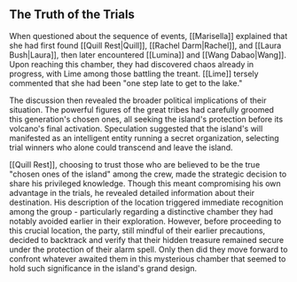## The Truth of the Trials

When questioned about the sequence of events, [[Marisella]] explained that she had first found [[Quill Rest|Quill]], [[Rachel Darm|Rachel]], and [[Laura Bush|Laura]], then later encountered [[Lumina]] and [[Wang Dabao|Wang]]. Upon reaching this chamber, they had discovered chaos already in progress, with Lime among those battling the treant. [[Lime]] tersely commented that she had been "one step late to get to the lake."

The discussion then revealed the broader political implications of their situation. The powerful figures of the great tribes had carefully groomed this generation's chosen ones, all seeking the island's protection before its volcano's final activation. Speculation suggested that the island's will manifested as an intelligent entity running a secret organization, selecting trial winners who alone could transcend and leave the island.

[[Quill Rest]], choosing to trust those who are believed to be the true "chosen ones of the island" among the crew, made the strategic decision to share his privileged knowledge. Though this meant compromising his own advantage in the trials, he revealed detailed information about their destination. His description of the location triggered immediate recognition among the group - particularly regarding a distinctive chamber they had notably avoided earlier in their exploration. However, before proceeding to this crucial location, the party, still mindful of their earlier precautions, decided to backtrack and verify that their hidden treasure remained secure under the protection of their alarm spell. Only then did they move forward to confront whatever awaited them in this mysterious chamber that seemed to hold such significance in the island's grand design.